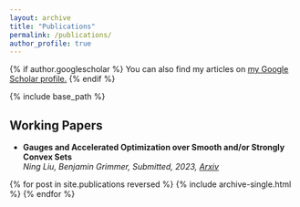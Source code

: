 ```yaml
---
layout: archive
title: "Publications"
permalink: /publications/
author_profile: true
---
```


{% if author.googlescholar %}
  You can also find my articles on <u><a href="{{author.googlescholar}}">my Google Scholar profile</a>.</u>
{% endif %}

{% include base_path %}
## Working Papers

* __Gauges and Accelerated Optimization over Smooth and/or Strongly Convex Sets__  \
_Ning Liu, Benjamin Grimmer, Submitted, 2023, [Arxiv](https://arxiv.org/abs/2303.05037)_



{% for post in site.publications reversed %}
  {% include archive-single.html %}
{% endfor %}
